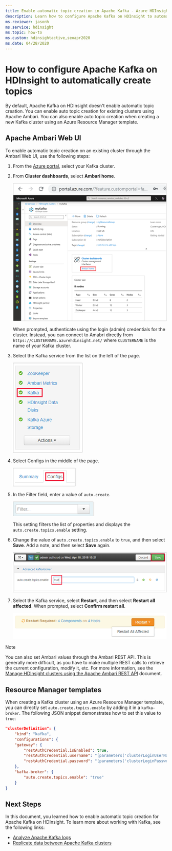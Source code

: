 ```yaml
---
title: Enable automatic topic creation in Apache Kafka - Azure HDInsight
description: Learn how to configure Apache Kafka on HDInsight to automatically create topics. You can configure Kafka by setting `auto.create.topics.enable` to true through Ambari. Or during cluster creation through PowerShell or Resource Manager templates.
ms.reviewer: jasonh 
ms.service: hdinsight
ms.topic: how-to
ms.custom: hdinsightactive,seoapr2020
ms.date: 04/28/2020
---
```


# How to configure Apache Kafka on HDInsight to automatically create topics

By default, Apache Kafka on HDInsight doesn't enable automatic topic creation. You can enable auto topic creation for existing clusters using Apache Ambari. You can also enable auto topic creation when creating a new Kafka cluster using an Azure Resource Manager template.

## Apache Ambari Web UI

To enable automatic topic creation on an existing cluster through the Ambari Web UI, use the following steps:

1. From the [Azure portal](https://portal.azure.com), select your Kafka cluster.

1. From **Cluster dashboards**, select **Ambari home**.

    ![Image of the portal with cluster dashboard selected](./media/apache-kafka-auto-create-topics/azure-portal-cluster-dashboard-ambari.png)

    When prompted, authenticate using the login (admin) credentials for the cluster. Instead, you can connect to Amabri directly from `https://CLUSTERNAME.azurehdinsight.net/` where `CLUSTERNAME` is the name of your Kafka cluster.

1. Select the Kafka service from the list on the left of the page.

    ![Apache Ambari service list tab](./media/apache-kafka-auto-create-topics/hdinsight-service-list.png)

1. Select Configs in the middle of the page.

    ![Apache Ambari service configs tab](./media/apache-kafka-auto-create-topics/hdinsight-service-config.png)

1. In the Filter field, enter a value of `auto.create`.

    ![Apache Ambari search filter field](./media/apache-kafka-auto-create-topics/hdinsight-filter-field.png)

    This setting filters the list of properties and displays the `auto.create.topics.enable` setting.

1. Change the value of `auto.create.topics.enable` to `true`, and then select **Save**. Add a note, and then select **Save** again.

    ![Image of the auto.create.topics.enable entry](./media/apache-kafka-auto-create-topics/auto-create-topics-enable.png)

1. Select the Kafka service, select __Restart__, and then select __Restart all affected__. When prompted, select __Confirm restart all__.

    ![`Apache Ambari restart all affected`](./media/apache-kafka-auto-create-topics/restart-all-affected.png)

> [!NOTE]  
> You can also set Ambari values through the Ambari REST API. This is generally more difficult, as you have to make multiple REST calls to retrieve the current configuration, modify it, etc. For more information, see the [Manage HDInsight clusters using the Apache Ambari REST API](../hdinsight-hadoop-manage-ambari-rest-api.md) document.

## Resource Manager templates

When creating a Kafka cluster using an Azure Resource Manager template, you can directly set `auto.create.topics.enable` by adding it in a `kafka-broker`. The following JSON snippet demonstrates how to set this value to `true`:

```json
"clusterDefinition": {
    "kind": "kafka",
    "configurations": {
    "gateway": {
        "restAuthCredential.isEnabled": true,
        "restAuthCredential.username": "[parameters('clusterLoginUserName')]",
        "restAuthCredential.password": "[parameters('clusterLoginPassword')]"
    },
    "kafka-broker": {
        "auto.create.topics.enable": "true"
    }
}
```

## Next Steps

In this document, you learned how to enable automatic topic creation for Apache Kafka on HDInsight. To learn more about working with Kafka, see the following links:

* [Analyze Apache Kafka logs](apache-kafka-log-analytics-operations-management.md)
* [Replicate data between Apache Kafka clusters](apache-kafka-mirroring.md)
